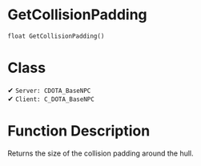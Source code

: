# GetCollisionPadding
```
float GetCollisionPadding()
```
# Class
✔ `Server: CDOTA_BaseNPC`  
✔ `Client: C_DOTA_BaseNPC`  

# Function Description
Returns the size of the collision padding around the hull.
